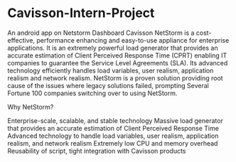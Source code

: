 # Cavisson-Intern-Project
An android app on Netstorm Dashboard
Cavisson NetStorm is a cost-effective, performance enhancing and easy-to-use appliance for enterprise applications. It is an extremely powerful load generator that provides an accurate estimation of Client Perceived Response Time (CPRT) enabling IT companies to guarantee the Service Level Agreements (SLA). Its advanced technology efficiently handles load variables, user realism, application realism and network realism. NetStorm is a proven solution providing root cause of the issues where legacy solutions failed, prompting Several Fortune 100 companies switching over to using NetStorm.

Why NetStorm?

Enterprise-scale, scalable, and stable technology
Massive load generator that provides an accurate estimation of Client Perceived Response Time
Advanced technology to handle load variables, user realism, application realism, and network realism
Extremely low CPU and memory overhead
Reusability of script, tight integration with Cavisson products
